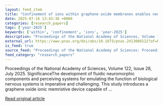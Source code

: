 ```yaml
---
layout: feed_item
title: "Confinement of ions within graphene oxide membranes enables neuromorphic artificial gustation"
date: 2025-07-16 13:43:36 +0000
categories: [research_papers]
tags: ['year-2025']
keywords: ['within', 'confinement', 'ions', 'year-2025']
description: "Proceedings of the National Academy of Sciences, Volume 122, Issue 28, July 2025"
external_url: https://www.pnas.org/doi/abs/10.1073/pnas.2413060122?af=R
is_feed: true
source_feed: "Proceedings of the National Academy of Sciences: Proceedings of the National Academy of Sciences: Table of Contents"
feed_category: "research_papers"
---
```


Proceedings of the National Academy of Sciences, Volume 122, Issue 28, July 2025. SignificanceThe development of fluidic neuromorphic components and perceiving systems for emulating the function of biological nervous systems is imperative and challenging. This study introduces a graphene oxide ionic memristive device capable of ...

[Read original article](https://www.pnas.org/doi/abs/10.1073/pnas.2413060122?af=R)
